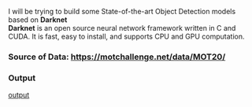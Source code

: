 I will be trying to build some State-of-the-art Object Detection models based on **Darknet** </br>
**Darknet** is an open source neural network framework written in C and CUDA. It is fast, easy to install, and supports CPU and GPU computation.
### Source of Data: https://motchallenge.net/data/MOT20/
### Output
[output](https://github.com/Shaxpy/Robotics-and-AI/blob/master/YOLO/predictions.jpeg)
